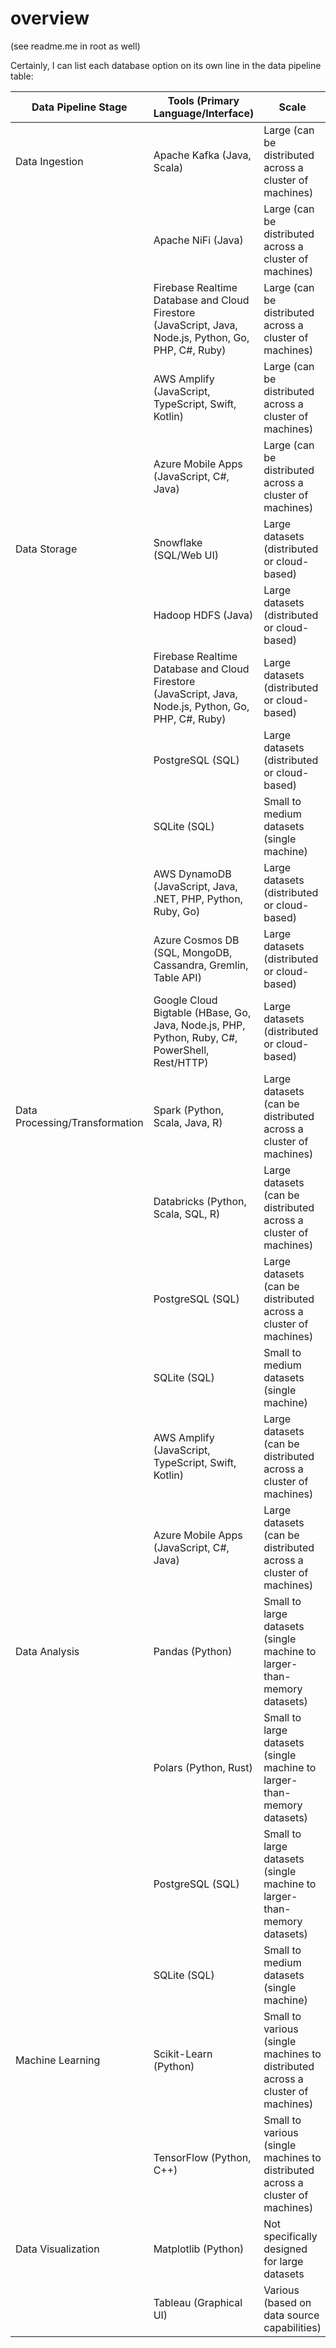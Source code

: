 # overview

(see readme.me in root as well)

Certainly, I can list each database option on its own line in the data pipeline table:

| Data Pipeline Stage            | Tools (Primary Language/Interface)                                                                    | Scale                                                                          | Distributed Computing  |
| ------------------------------ | ----------------------------------------------------------------------------------------------------- | ------------------------------------------------------------------------------ | ---------------------- |
| Data Ingestion                 | Apache Kafka (Java, Scala)                                                                            | Large (can be distributed across a cluster of machines)                        | Yes                    |
|                                | Apache NiFi (Java)                                                                                    | Large (can be distributed across a cluster of machines)                        | Yes                    |
|                                | Firebase Realtime Database and Cloud Firestore (JavaScript, Java, Node.js, Python, Go, PHP, C#, Ruby) | Large (can be distributed across a cluster of machines)                        | Yes                    |
|                                | AWS Amplify (JavaScript, TypeScript, Swift, Kotlin)                                                   | Large (can be distributed across a cluster of machines)                        | Yes                    |
|                                | Azure Mobile Apps (JavaScript, C#, Java)                                                              | Large (can be distributed across a cluster of machines)                        | Yes                    |
| Data Storage                   | Snowflake (SQL/Web UI)                                                                                | Large datasets (distributed or cloud-based)                                    | Yes                    |
|                                | Hadoop HDFS (Java)                                                                                    | Large datasets (distributed or cloud-based)                                    | Yes                    |
|                                | Firebase Realtime Database and Cloud Firestore (JavaScript, Java, Node.js, Python, Go, PHP, C#, Ruby) | Large datasets (distributed or cloud-based)                                    | Yes                    |
|                                | PostgreSQL (SQL)                                                                                      | Large datasets (distributed or cloud-based)                                    | Yes                    |
|                                | SQLite (SQL)                                                                                          | Small to medium datasets (single machine)                                      | No                     |
|                                | AWS DynamoDB (JavaScript, Java, .NET, PHP, Python, Ruby, Go)                                          | Large datasets (distributed or cloud-based)                                    | Yes                    |
|                                | Azure Cosmos DB (SQL, MongoDB, Cassandra, Gremlin, Table API)                                         | Large datasets (distributed or cloud-based)                                    | Yes                    |
|                                | Google Cloud Bigtable (HBase, Go, Java, Node.js, PHP, Python, Ruby, C#, PowerShell, Rest/HTTP)        | Large datasets (distributed or cloud-based)                                    | Yes                    |
| Data Processing/Transformation | Spark (Python, Scala, Java, R)                                                                        | Large datasets (can be distributed across a cluster of machines)               | Yes                    |
|                                | Databricks (Python, Scala, SQL, R)                                                                    | Large datasets (can be distributed across a cluster of machines)               | Yes                    |
|                                | PostgreSQL (SQL)                                                                                      | Large datasets (can be distributed across a cluster of machines)               | Yes                    |
|                                | SQLite (SQL)                                                                                          | Small to medium datasets (single machine)                                      | No                     |
|                                | AWS Amplify (JavaScript, TypeScript, Swift, Kotlin)                                                   | Large datasets (can be distributed across a cluster of machines)               | Yes                    |
|                                | Azure Mobile Apps (JavaScript, C#, Java)                                                              | Large datasets (can be distributed across a cluster of machines)               | Yes                    |
| Data Analysis                  | Pandas (Python)                                                                                       | Small to large datasets (single machine to larger-than-memory datasets)        | No                     |
|                                | Polars (Python, Rust)                                                                                 | Small to large datasets (single machine to larger-than-memory datasets)        | No                     |
|                                | PostgreSQL (SQL)                                                                                      | Small to large datasets (single machine to larger-than-memory datasets)        | No                     |
|                                | SQLite (SQL)                                                                                          | Small to medium datasets (single machine)                                      | No                     |
| Machine Learning               | Scikit-Learn (Python)                                                                                 | Small to various (single machines to distributed across a cluster of machines) | No                     |
|                                | TensorFlow (Python, C++)                                                                              | Small to various (single machines to distributed across a cluster of machines) | Yes                    |
| Data Visualization             | Matplotlib (Python)                                                                                   | Not specifically designed for large datasets                                   | No                     |
|                                | Tableau (Graphical UI)                                                                                | Various (based on data source capabilities)                                    | Depends on data source |
